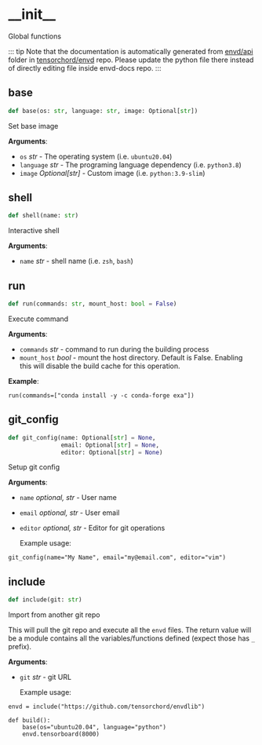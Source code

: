 # \_\_init\_\_

Global functions

::: tip
Note that the documentation is automatically generated from [envd/api](https://github.com/tensorchord/envd/tree/main/envd/api) folder
in [tensorchord/envd](https://github.com/tensorchord/envd/tree/main/envd/api) repo.
Please update the python file there instead of directly editing file inside envd-docs repo.
:::

## base

```python
def base(os: str, language: str, image: Optional[str])
```

Set base image

**Arguments**:

- `os` _str_ - The operating system (i.e. `ubuntu20.04`)
- `language` _str_ - The programing language dependency (i.e. `python3.8`)
- `image` _Optional[str]_ - Custom image (i.e. `python:3.9-slim`)

## shell

```python
def shell(name: str)
```

Interactive shell

**Arguments**:

- `name` _str_ - shell name (i.e. `zsh`, `bash`)

## run

```python
def run(commands: str, mount_host: bool = False)
```

Execute command

**Arguments**:

- `commands` _str_ - command to run during the building process
- `mount_host` _bool_ - mount the host directory. Default is False.
  Enabling this will disable the build cache for this operation.
  

**Example**:

```
run(commands=["conda install -y -c conda-forge exa"])
```

## git\_config

```python
def git_config(name: Optional[str] = None,
               email: Optional[str] = None,
               editor: Optional[str] = None)
```

Setup git config

**Arguments**:

- `name` _optional, str_ - User name
- `email` _optional, str_ - User email
- `editor` _optional, str_ - Editor for git operations
  
  Example usage:
```
git_config(name="My Name", email="my@email.com", editor="vim")
```

## include

```python
def include(git: str)
```

Import from another git repo

This will pull the git repo and execute all the `envd` files. The return value will be a module
contains all the variables/functions defined (expect those has `_` prefix).

**Arguments**:

- `git` _str_ - git URL
  
  Example usage:
```
envd = include("https://github.com/tensorchord/envdlib")

def build():
    base(os="ubuntu20.04", language="python")
    envd.tensorboard(8000)
```

